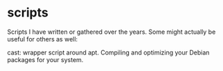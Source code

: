# scripts
Scripts I have written or gathered over the years. Some might actually be useful for others as well:

cast: wrapper script around apt. Compiling and optimizing your Debian packages for your system.
